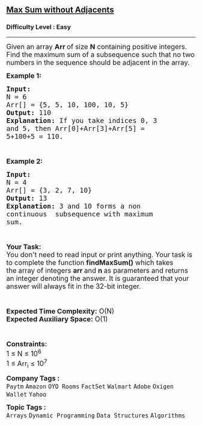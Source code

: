 <h2><a href="https://practice.geeksforgeeks.org/problems/7a33c749a79327b2889d420dd80342fff33aac6d/1">Max Sum without Adjacents</a></h2><h3>Difficulty Level : Easy</h3><hr><div class="problems_problem_content__Xm_eO"><p><span style="font-size:18px">Given an array <strong>Arr&nbsp;</strong>of size <strong>N</strong>&nbsp;containing&nbsp;positive integers. Find the maximum sum of a subsequence such that no two numbers in the sequence should be adjacent in the array. </span></p>

<p><span style="font-size:18px"><strong>Example 1:</strong></span></p>

<pre><span style="font-size:18px"><strong>Input:
</strong>N = 6
Arr[] = {5, 5, 10, 100, 10, 5}
<strong>Output:</strong> 110
<strong>Explanation:</strong> If you take indices 0, 3
and 5, then Arr[0]+Arr[3]+Arr[5] =
5+100+5 = 110.</span></pre>

<p>&nbsp;</p>

<p><span style="font-size:18px"><strong>Example 2:</strong></span></p>

<pre><span style="font-size:18px"><strong>Input:
</strong>N = 4
Arr[] = {3, 2, 7, 10}
<strong>Output:</strong> 13
<strong>Explanation: </strong>3 and 10 forms a non
continuous  subsequence with maximum
sum.</span></pre>

<p>&nbsp;</p>

<p><span style="font-size:18px"><strong>Your Task:</strong><br>
You don't need to read input or print anything. Your task is to complete the function&nbsp;<strong>findMaxSum()</strong>&nbsp;which takes the&nbsp;array of&nbsp;integers&nbsp;<strong>arr&nbsp;</strong>and&nbsp;<strong>n</strong><strong>&nbsp;</strong>as parameters and returns an integer denoting the answer. It is guaranteed that your answer will always fit in the 32-bit integer.</span></p>

<p>&nbsp;</p>

<p><span style="font-size:18px"><strong>Expected Time Complexity:</strong>&nbsp;O(N)<br>
<strong>Expected Auxiliary Space:</strong>&nbsp;O(1)</span></p>

<p>&nbsp;</p>

<p><span style="font-size:18px"><strong>Constraints:</strong><br>
1 ≤ N ≤ 10<sup>6</sup><br>
1 ≤ Arr<sub>i</sub> ≤ 10<sup>7</sup></span></p>
</div><p><span style=font-size:18px><strong>Company Tags : </strong><br><code>Paytm</code>&nbsp;<code>Amazon</code>&nbsp;<code>OYO Rooms</code>&nbsp;<code>FactSet</code>&nbsp;<code>Walmart</code>&nbsp;<code>Adobe</code>&nbsp;<code>Oxigen Wallet</code>&nbsp;<code>Yahoo</code>&nbsp;<br><p><span style=font-size:18px><strong>Topic Tags : </strong><br><code>Arrays</code>&nbsp;<code>Dynamic Programming</code>&nbsp;<code>Data Structures</code>&nbsp;<code>Algorithms</code>&nbsp;